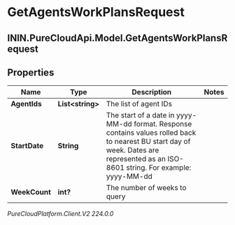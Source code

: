 # GetAgentsWorkPlansRequest

## ININ.PureCloudApi.Model.GetAgentsWorkPlansRequest

## Properties

|Name | Type | Description | Notes|
|------------ | ------------- | ------------- | -------------|
| **AgentIds** | **List&lt;string&gt;** | The list of agent IDs | |
| **StartDate** | **String** | The start of a date in yyyy-MM-dd format. Response contains values rolled back to nearest BU start day of week. Dates are represented as an ISO-8601 string. For example: yyyy-MM-dd | |
| **WeekCount** | **int?** | The number of weeks to query | |



_PureCloudPlatform.Client.V2 224.0.0_
